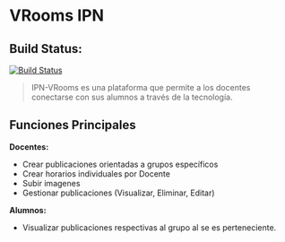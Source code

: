 # VRooms IPN

## Build Status:

[![Build Status](https://travis-ci.org/MrDanielG/IPN-VRooms.svg?branch=master)](https://travis-ci.org/MrDanielG/IPN-VRooms)


> IPN-VRooms es una plataforma que permite a los docentes conectarse con sus alumnos a través de la tecnología. 

## Funciones Principales

__Docentes:__
- Crear publicaciones orientadas a grupos específicos
- Crear horarios individuales por Docente
- Subir imagenes 
- Gestionar publicaciones (Visualizar, Eliminar, Editar)

__Alumnos:__
- Visualizar publicaciones respectivas al grupo al se es perteneciente. 
